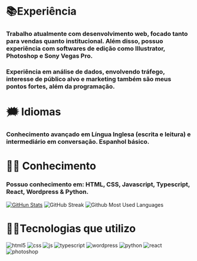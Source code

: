 # 📚Experiência
### Trabalho atualmente com desenvolvimento web, focado tanto para vendas quanto institucional. Além disso, possuo experiência com softwares de edição como Illustrator, Photoshop e Sony Vegas Pro. 
### Experiência em análise de dados, envolvendo tráfego, interesse de público alvo e marketing também são meus pontos fortes, além da programação.

# 🗯 Idiomas
### Conhecimento avançado em Língua Inglesa (escrita e leitura) e intermediário em conversação. Espanhol básico.

# 🧑🏻 Conhecimento
### Possuo conhecimento em: HTML, CSS, Javascript, Typescript, React, Wordpress & Python.

[![GitHun Stats](https://github-readme-stats.vercel.app/api?username=NandoPla&show_icons=true&theme=dark&include_all_commits=true&count_private=true)](https://github.com/NandoPla)
![GitHub Streak](http://github-readme-streak-stats.herokuapp.com?user=NandoPla&theme=dark&hide_border=false&date_format=j%2Fn%5B%2FY%5D&locale=pt-br)
![Github Most Used Languages](https://github-readme-stats.vercel.app/api/top-langs/?username=NandoPla&layout=compact&langs_count=16&theme=dark)

# 👨‍💻Tecnologias que utilizo

<div style="display: inline_block">
  <img align="center" alt="html5" src="https://img.shields.io/badge/HTML5-E34F26?style=for-the-badge&logo=html5&logoColor=white" />
  <img align="center" alt="css" src="https://img.shields.io/badge/CSS3-1572B6?style=for-the-badge&logo=css3&logoColor=white" />
  <img align="center" alt="js" src="https://img.shields.io/badge/JavaScript-F7DF1E?style=for-the-badge&logo=javascript&logoColor=black" />
  <img align="center" alt="typescript" src="https://img.shields.io/badge/TypeScript-007ACC?style=for-the-badge&logo=typescript&logoColor=white" />
  <img align="center" alt="wordpress" src="https://img.shields.io/badge/Wordpress-21759B?style=for-the-badge&logo=wordpress&logoColor=white" />
  <img align="center" alt="python" src="https://img.shields.io/badge/Python-14354C?style=for-the-badge&logo=python&logoColor=white" />
  <img align="center" alt="react" src="https://img.shields.io/badge/React-20232A?style=for-the-badge&logo=react&logoColor=61DAFB" />
  
  <img align="center" alt="photoshop" src="https://img.shields.io/badge/Adobe%20Photoshop-31A8FF?style=for-the-badge&logo=Adobe%20Photoshop&logoColor=black" />
